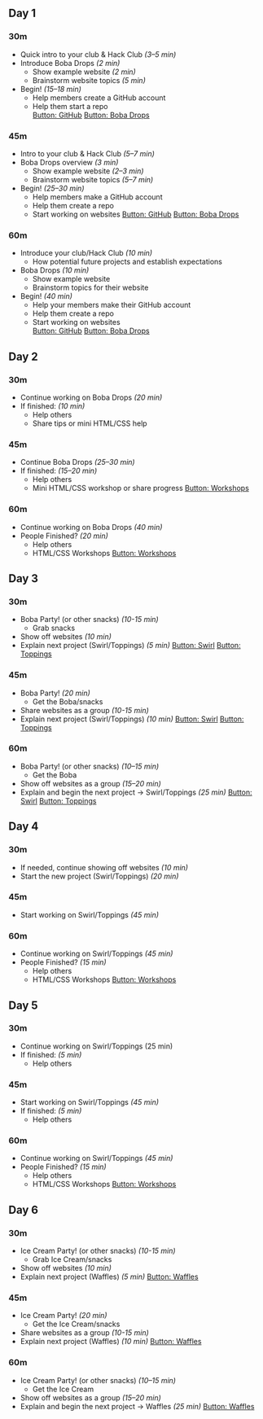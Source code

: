 ## Day 1

### 30m
- Quick intro to your club & Hack Club *(3–5 min)*
- Introduce Boba Drops *(2 min)*
  - Show example website *(2 min)*
  - Brainstorm website topics *(5 min)*
- Begin! *(15–18 min)*
  - Help members create a GitHub account  
  - Help them start a repo  
[Button: GitHub](https://github.com)
[Button: Boba Drops](https://boba.hackclub.com)

### 45m
- Intro to your club & Hack Club *(5–7 min)*
- Boba Drops overview *(3 min)*
  - Show example website *(2–3 min)*
  - Brainstorm website topics *(5–7 min)*
- Begin! *(25–30 min)*
  - Help members make a GitHub account  
  - Help them create a repo  
  - Start working on websites
[Button: GitHub](https://github.com)
[Button: Boba Drops](https://boba.hackclub.com)

### 60m
- Introduce your club/Hack Club *(10 min)*
    - How potential future projects and establish expectations
- Boba Drops *(10 min)*
    - Show example website  
    - Brainstorm topics for their website  
- Begin! *(40 min)*
    - Help your members make their GitHub account  
    - Help them create a repo  
    - Start working on websites  
[Button: GitHub](https://github.com)
[Button: Boba Drops](https://boba.hackclub.com)



## Day 2

### 30m
- Continue working on Boba Drops *(20 min)*
- If finished: *(10 min)*
  - Help others  
  - Share tips or mini HTML/CSS help  

### 45m
- Continue Boba Drops *(25–30 min)*
- If finished: *(15–20 min)*
  - Help others  
  - Mini HTML/CSS workshop or share progress 
[Button: Workshops](https://workshops.hackclub.com)

### 60m
- Continue working on Boba Drops *(40 min)*
- People Finished? *(20 min)*
    - Help others  
    - HTML/CSS Workshops
[Button: Workshops](https://workshops.hackclub.com)



## Day 3

### 30m
- Boba Party! (or other snacks) *(10-15 min)*
  - Grab snacks  
- Show off websites *(10 min)*
- Explain next project (Swirl/Toppings) *(5 min)*
[Button: Swirl](https://swirl.hackclub.com)
[Button: Toppings](https://toppings.hackclub.com)


### 45m
- Boba Party! *(20 min)*
  - Get the Boba/snacks  
- Share websites as a group *(10-15 min)*
- Explain next project (Swirl/Toppings) *(10 min)*
[Button: Swirl](https://swirl.hackclub.com)
[Button: Toppings](https://toppings.hackclub.com)

### 60m
- Boba Party! (or other snacks) *(10–15 min)*
    - Get the Boba  
- Show off websites as a group *(15–20 min)*
- Explain and begin the next project -> Swirl/Toppings *(25 min)*
[Button: Swirl](https://swirl.hackclub.com)
[Button: Toppings](https://toppings.hackclub.com)


## Day 4

### 30m
-  If needed, continue showing off websites *(10 min)*
-  Start the new project (Swirl/Toppings) *(20 min)*

### 45m
- Start working on Swirl/Toppings *(45 min)*

### 60m
- Continue working on Swirl/Toppings *(45 min)*
- People Finished? *(15 min)*
    - Help others  
    - HTML/CSS Workshops 
[Button: Workshops](https://workshops.hackclub.com)

## Day 5

### 30m
- Continue working on Swirl/Toppings (25 min)
- If finished: *(5 min)*
  - Help others  

### 45m
- Start working on Swirl/Toppings *(45 min)*
- If finished: *(5 min)*
  - Help others

### 60m
- Continue working on Swirl/Toppings *(45 min)*
- People Finished? *(15 min)*
    - Help others  
    - HTML/CSS Workshops 
[Button: Workshops](https://workshops.hackclub.com)

## Day 6

### 30m
- Ice Cream Party! (or other snacks) *(10-15 min)*
  - Grab Ice Cream/snacks  
- Show off websites *(10 min)*
- Explain next project (Waffles) *(5 min)*
[Button: Waffles](https://swirl.hackclub.com)

### 45m
- Ice Cream Party! *(20 min)*
  - Get the Ice Cream/snacks  
- Share websites as a group *(10-15 min)*
- Explain next project (Waffles) *(10 min)*
[Button: Waffles](https://swirl.hackclub.com)


### 60m
- Ice Cream Party! (or other snacks) *(10–15 min)*
    - Get the Ice Cream  
- Show off websites as a group *(15–20 min)*
- Explain and begin the next project -> Waffles *(25 min)*
[Button: Waffles](https://swirl.hackclub.com)

